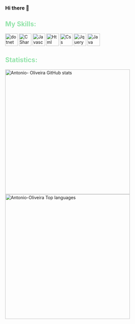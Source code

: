 ### Hi there 👋




<h2 align="left" style="color:#92E3A9"> My Skills: </h2>

<div>
    <img src="https://cdn.jsdelivr.net/gh/devicons/devicon/icons/dotnetcore/dotnetcore-original.svg" width="40" height="40" style="max-width: 100%;" alt="dotnet core"></img>
    <img src="https://cdn.jsdelivr.net/gh/devicons/devicon/icons/csharp/csharp-original.svg" width="40" height="40" style="max-width: 100%;" alt="C Sharp"></img>
    <img src="https://cdn.jsdelivr.net/gh/devicons/devicon/icons/javascript/javascript-original.svg" width="40" height="40" style="max-width: 100%;" alt="Javascript"></img>
    <img src="https://cdn.jsdelivr.net/gh/devicons/devicon/icons/html5/html5-original.svg" width="40" height="40" style="max-width: 100%;" alt="Html"></img>
    <img src="https://cdn.jsdelivr.net/gh/devicons/devicon/icons/css3/css3-original.svg" width="40" height="40" style="max-width: 100%;" alt="Css"></img>
    <img src="https://cdn.jsdelivr.net/gh/devicons/devicon/icons/jquery/jquery-original.svg" width="40" height="40" style="max-width: 100%;" alt="Jquery"></img>
    <img src="https://cdn.jsdelivr.net/gh/devicons/devicon/icons/java/java-original-wordmark.svg" width="40" height="40" style="max-width: 100%;" alt="Java"></img>
</div>


<h2 align="left" style="color:#92E3A9" >Statistics: </h2>

<div>
    <a href="https://github.com/Antonio-Oliveira"></a>
    <img width="400px" align="left" src="https://github-readme-stats.vercel.app/api?username=Antonio-Oliveira&show_icons=true&theme=radical&count_private=true" alt="Antonio-           Oliveira GitHub stats" />
    <img width="400px" align="left" src="https://github-readme-stats.vercel.app/api/top-langs/?username=Antonio-Oliveira&langs_count=10&theme=radical&&layout=compact"                 alt="Antonio-Oliveira Top languages" />
</div>






<!--
**Antonio-Oliveira/Antonio-Oliveira** is a ✨ _special_ ✨ repository because its `README.md` (this file) appears on your GitHub profile.

Here are some ideas to get you started:

- 🔭 I’m currently working on ...
- 🌱 I’m currently learning ...
- 👯 I’m looking to collaborate on ...
- 🤔 I’m looking for help with ...
- 💬 Ask me about ...
- 📫 How to reach me: ...
- 😄 Pronouns: ...
- ⚡ Fun fact: ...
-->
